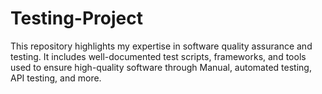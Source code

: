 # Testing-Project
This repository highlights my expertise in software quality assurance and testing. It includes well-documented test scripts, frameworks, and tools used to ensure high-quality software through Manual, automated testing, API testing, and more.
